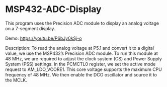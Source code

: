 # MSP432-ADC-Display
This program uses the Precision ADC module to display an analog voltage on a 7-segment display.

Demo:
https://youtu.be/P6bJy0kSj-o

Description:
To read the analog voltage at P5.1 and convert it to a digital value, we use the MSP432’s
Precision ADC module. To run this module at 48 MHz, we are required to adjust the clock
system (CS) and Power Supply System (PSS) settings. In the PCMCTL0 register, we set the
active mode request to AM_LDO_VCORE1. This core voltage supports the maximum CPU
frequency of 48 MHz. We then enable the DCO oscillator and source it to the MCLK. 

